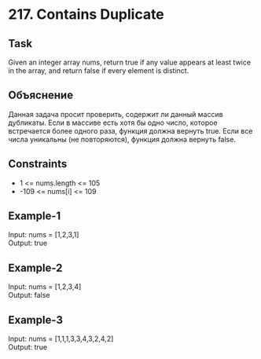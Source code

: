 # 217. Contains Duplicate

## Task
Given an integer array nums, return true if any value appears at least twice in the array, 
and return false if every element is distinct.


## Объяснение
Данная задача просит проверить, содержит ли данный массив дубликаты. 
Если в массиве есть хотя бы одно число, которое встречается более одного раза, функция должна вернуть true. 
Если все числа уникальны (не повторяются), функция должна вернуть false.


## Constraints
- 1 <= nums.length <= 105  
- -109 <= nums[i] <= 109

## Example-1
Input: nums = [1,2,3,1]  
Output: true


## Example-2
Input: nums = [1,2,3,4]  
Output: false

## Example-3
Input: nums = [1,1,1,3,3,4,3,2,4,2]  
Output: true